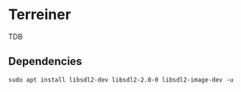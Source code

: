 # Terreiner 
TDB

## Dependencies
```
sudo apt install libsdl2-dev libsdl2-2.0-0 libsdl2-image-dev -u
```